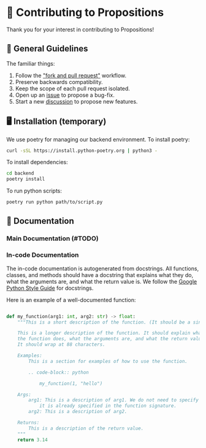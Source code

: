 <h1>🚀 Contributing to Propositions</h1>

Thank you for your interest in contributing to Propositions!

<h2>📄 General Guidelines</h2>

The familiar things:

1. Follow the ["fork and pull request"](https://docs.github.com/en/get-started/exploring-projects-on-github/contributing-to-a-project) workflow.
2. Preserve backwards compatibility.
3. Keep the scope of each pull request isolated.
4. Open up an [issue](https://github.com/yilongsong/proposition-A.I./issues) to propose a bug-fix.
5. Start a new [discussion](https://github.com/yilongsong/proposition-A.I./discussions) to propose new features.

<h2>🖥️ Installation (temporary)</h2>
We use poetry for managing our backend environment. To install poetry:

```bash
curl -sSL https://install.python-poetry.org | python3 -
```

To install dependencies:

```bash
cd backend
poetry install
```

To run python scripts:

```bash
poetry run python path/to/script.py
```
<!-- <h2>🧩What Can I Work On?</h2> -->


<h2>📖 Documentation</h2>
<h3>Main Documentation (#TODO)</h3>

<h3>In-code Documentation</h3>

The in-code documentation is autogenerated from docstrings. All functions, classes, and methods should have a docstring that explains what they do, what the arguments are, and what the return value is. We follow the [Google Python Style Guide](https://google.github.io/styleguide/pyguide.html#38-comments-and-docstrings) for docstrings.

Here is an example of a well-documented function:

```python

def my_function(arg1: int, arg2: str) -> float:
    """This is a short description of the function. (It should be a single sentence.)

    This is a longer description of the function. It should explain what
    the function does, what the arguments are, and what the return value is.
    It should wrap at 88 characters.

    Examples:
        This is a section for examples of how to use the function.

        .. code-block:: python

            my_function(1, "hello")

    Args:
        arg1: This is a description of arg1. We do not need to specify the type since
            it is already specified in the function signature.
        arg2: This is a description of arg2.

    Returns:
        This is a description of the return value.
    """
    return 3.14
```